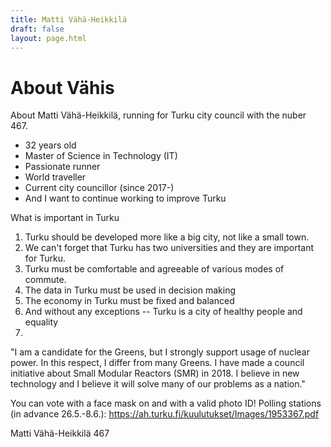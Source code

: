 ```yaml
---
title: Matti Vähä-Heikkilä
draft: false
layout: page.html
---
```


# About Vähis

About Matti Vähä-Heikkilä, running for Turku city council with the nuber 467.

- 32 years old
- Master of Science in Technology (IT)
- Passionate runner
- World traveller
- Current city councillor (since 2017-)
- And I want to continue working to improve Turku

What is important in Turku
1) Turku should be developed more like a big city, not like a small town.
2) We can't forget that Turku has two universities and they are important for Turku.
3) Turku must be comfortable and agreeable of various modes of commute.
4) The data in Turku must be used in decision making
5) The economy in Turku must be fixed and balanced
6) And without any exceptions -- Turku is a city of healthy people and equality
7) 
"I am a candidate for the Greens, but I strongly support usage of nuclear power. In this respect, I differ from many Greens. I have made a council initiative about Small Modular Reactors (SMR) in 2018. I believe in new technology and I believe it will solve many of our problems as a nation."

You can vote with a face mask on and with a valid photo ID! Polling stations (in advance 26.5.-8.6.): https://ah.turku.fi/kuulutukset/Images/1953367.pdf

Matti Vähä-Heikkilä 467
